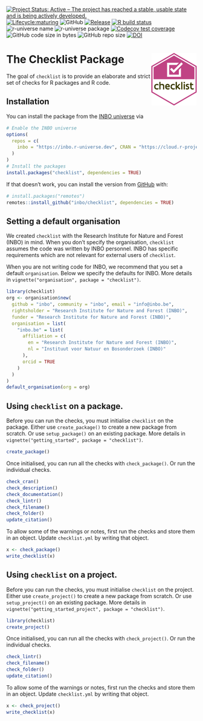 
<!-- README.md is generated from README.Rmd. Please edit that file -->

<!-- badges: start -->

[![Project Status: Active – The project has reached a stable, usable
state and is being actively
developed.](https://www.repostatus.org/badges/latest/active.svg)](https://www.repostatus.org/#active)
[![Lifecycle:maturing](https://img.shields.io/badge/lifecycle-maturing-blue.svg)](https://lifecycle.r-lib.org/articles/stages.html#maturing-1)
![GitHub](https://img.shields.io/github/license/inbo/checklist)
[![Release](https://img.shields.io/github/release/inbo/checklist.svg)](https://github.com/inbo/checklist/releases)
[![R build
status](https://github.com/inbo/checklist/actions/workflows/check_on_main.yml/badge.svg)](https://github.com/inbo/checklist/actions)
![r-universe
name](https://inbo.r-universe.dev/badges/:name?color=c04384)
![r-universe package](https://inbo.r-universe.dev/badges/checklist)
[![Codecov test
coverage](https://codecov.io/gh/inbo/checklist/branch/main/graph/badge.svg)](https://app.codecov.io/gh/inbo/checklist?branch=main)
![GitHub code size in
bytes](https://img.shields.io/github/languages/code-size/inbo/checklist.svg)
![GitHub repo
size](https://img.shields.io/github/repo-size/inbo/checklist.svg)
[![DOI](https://zenodo.org/badge/DOI/10.5281/zenodo.4028303.svg)](https://doi.org/10.5281/zenodo.4028303)
<!-- badges: end -->

# The Checklist Package <img src="man/figures/logo.svg" align="right" alt="A hexagon with the word checklist" width="120" />

The goal of `checklist` is to provide an elaborate and strict set of
checks for R packages and R code.

## Installation

You can install the package from the [INBO
universe](https://inbo.r-universe.dev/builds) via

``` r
# Enable the INBO universe
options(
  repos = c(
    inbo = "https://inbo.r-universe.dev", CRAN = "https://cloud.r-project.org"
  )
)
# Install the packages
install.packages("checklist", dependencies = TRUE)
```

If that doesn’t work, you can install the version from
[GitHub](https://github.com/inbo/checklist/) with:

``` r
# install.packages("remotes")
remotes::install_github("inbo/checklist", dependencies = TRUE)
```

## Setting a default organisation

We created `checklist` with the Research Institute for Nature and Forest
(INBO) in mind. When you don’t specify the organisation, `checklist`
assumes the code was written by INBO personnel. INBO has specific
requirements which are not relevant for external users of `checklist`.

When you are not writing code for INBO, we recommend that you set a
default `organisation`. Below we specify the defaults for INBO. More
details in `vignette("organisation", package = "checklist")`.

``` r
library(checklist)
org <- organisation$new(
  github = "inbo", community = "inbo", email = "info@inbo.be",
  rightsholder = "Research Institute for Nature and Forest (INBO)",
  funder = "Research Institute for Nature and Forest (INBO)",
  organisation = list(
    "inbo.be" = list(
      affiliation = c(
        en = "Research Institute for Nature and Forest (INBO)",
        nl = "Instituut voor Natuur en Bosonderzoek (INBO)"
      ),
      orcid = TRUE
    ) 
  )
)
default_organisation(org = org)
```

## Using `checklist` on a package.

Before you can run the checks, you must initialise `checklist` on the
package. Either use `create_package()` to create a new package from
scratch. Or use `setup_package()` on an existing package. More details
in `vignette("getting_started", package = "checklist")`.

``` r
create_package()
```

Once initialised, you can run all the checks with `check_package()`. Or
run the individual checks.

``` r
check_cran()
check_description()
check_documentation()
check_lintr()
check_filename()
check_folder()
update_citation()
```

To allow some of the warnings or notes, first run the checks and store
them in an object. Update `checklist.yml` by writing that object.

``` r
x <- check_package()
write_checklist(x)
```

## Using `checklist` on a project.

Before you can run the checks, you must initialise `checklist` on the
project. Either use `create_project()` to create a new package from
scratch. Or use `setup_project()` on an existing package. More details
in `vignette("getting_started_project", package = "checklist")`.

``` r
library(checklist)
create_project()
```

Once initialised, you can run all the checks with `check_project()`. Or
run the individual checks.

``` r
check_lintr()
check_filename()
check_folder()
update_citation()
```

To allow some of the warnings or notes, first run the checks and store
them in an object. Update `checklist.yml` by writing that object.

``` r
x <- check_project()
write_checklist(x)
```
